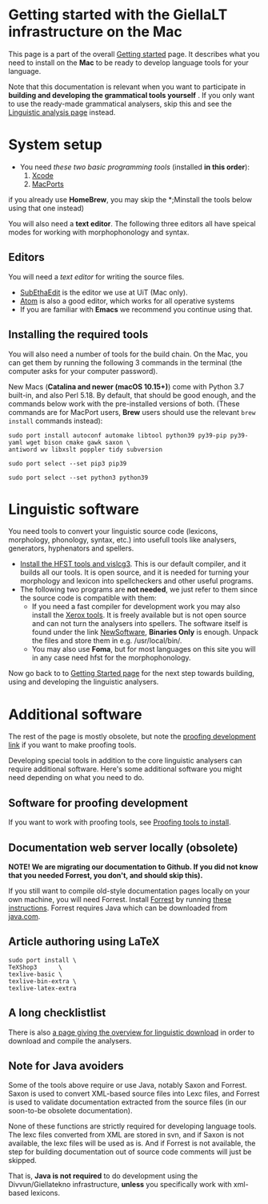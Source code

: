 # Getting started with the GiellaLT infrastructure on the Mac

This page is a part of the overall [Getting started](GettingStarted.html) page.
It describes what you need to install on the **Mac** to be ready to develop
language tools for your language.

Note that this documentation is relevant when you want to participate in **building and developing the grammatical tools yourself** . If you only want to use the ready-made grammatical analysers, skip this and see the [Linguistic analysis page](ling/LinguisticAnalysis.html) instead.


# System setup


* You need *these two basic programming tools* (installed **in this order**):
	1. [Xcode](InstallingXCode.html)
	1. [MacPorts](http://www.macports.org) 

if you already use **HomeBrew**, you may skip the *;Minstall the tools below using that one instead)

You will also need a **text editor**. The following three editors all have speical modes for working with morphophonology and syntax.

## Editors

You will need a *text editor* for writing the source files.
 
- [SubEthaEdit](https://apps.apple.com/us/app/subethaedit/id728530824) is the editor we use at UiT (Mac only). 
- [Atom](http://atom.io) is also a good editor, which works for all operative systems
- If you are familiar with **Emacs** we recommend you continue using that.


##  Installing the required tools

You will also need a number of tools for the build chain. On the Mac, you can get them by running the following 3 commands in the terminal (the computer asks for your computer password).

New Macs (**Catalina and newer (macOS 10.15+)**) come with Python 3.7 built-in, and also Perl 5.18. By default, that should be good enough, and the commands below work with the pre-installed versions of both. (These commands are for MacPort users, **Brew** users should use the relevant `brew install` commands instead):

```
sudo port install autoconf automake libtool python39 py39-pip py39-yaml wget bison cmake gawk saxon \
antiword wv libxslt poppler tidy subversion

sudo port select --set pip3 pip39

sudo port select --set python3 python39
```



# Linguistic software


You need tools to convert your linguistic source code (lexicons, morphology,
phonology, syntax, etc.) into usefull tools like analysers, generators,
hyphenators and spellers. 


- [Install the HFST tools and vislcg3](compiling_HFST3.html). This is our default compiler, and it builds all our tools. It is open source, and it is needed for turning your morphology and lexicon into spellcheckers and other useful programs. 
- The following two programs are **not needed**, we just refer to them since the source code is compatible with them:
	- If you need a fast compiler for development work you may also install the [Xerox tools](http://www.fsmbook.com).
   It is freely available but is not open source and can not turn the analysers into spellers. The software itself is found under the link
   [NewSoftware](https://web.stanford.edu/~laurik/.book2software/),
   **Binaries Only** is enough. Unpack the files and store them in e.g.
   /usr/local/bin/. 
	- You may also use **Foma**, but for most languages on this site you will in any case need hfst for the morphophonology.


Now go back to to [Getting Started page](GettingStarted.html) for the next step towards building, using and developing the linguistic analysers.




# Additional software

The rest of the page is mostly obsolete, but note the [proofing development link](install-overview.html) if you want to make proofing tools.

Developing special tools in addition to the core linguistic analysers can require additional software. Here's some additional software you might need depending on what you need to do.


## Software for proofing development

If you want to work with proofing tools, see [Proofing tools to install](install-overview.html).



##  Documentation web server locally (obsolete)

**NOTE! We are migrating our documentation to Github. If you did not know that you needed Forrest, you don't, and should skip this).**

If you still want to compile old-style documentation pages locally on your own machine, you will need Forrest. Install [Forrest](http://forrest.apache.org) by running [these instructions](forrest-howto.html). Forrest requires Java which can be downloaded from [java.com](http://java.com/en/download/mac_download.jsp). 


## Article authoring using LaTeX

```
sudo port install \
TeXShop3      \
texlive-basic \
texlive-bin-extra \
texlive-latex-extra
```


## A long checklistlist

There is also [a page giving the overview for linguistic download](anonymous-svn.html) in order to download and compile the analysers.


## Note for Java avoiders


Some of the tools above require or use Java, notably Saxon and Forrest. Saxon is
used to convert XML-based source files into Lexc files, and Forrest is used to
validate documentation extracted from the source files (in our soon-to-be obsolete documentation).


None of these functions are strictly required for developing language tools. The
lexc files converted from XML are stored in svn, and if Saxon is not available,
the lexc files will be used as is. And if Forrest is not available, the step for
building documentation out of source code comments will just be skipped.


That is, **Java is not required** to do development using the Divvun/Giellatekno
infrastructure, **unless** you specifically work with xml-based lexicons.


